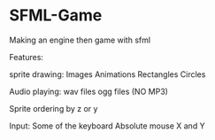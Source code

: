 # SFML-Game
 Making an engine then game with sfml

Features:

sprite drawing:
   Images
   Animations
   Rectangles
   Circles

Audio playing:
   wav files
   ogg files
   (NO MP3)
   
Sprite ordering by z or y

Input:
  Some of the keyboard
  Absolute mouse X and Y
